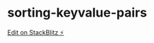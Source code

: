 # sorting-keyvalue-pairs

[Edit on StackBlitz ⚡️](https://stackblitz.com/edit/sorting-keyvalue-pairs)